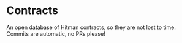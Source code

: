 # Contracts
An open database of Hitman contracts, so they are not lost to time. Commits are automatic, no PRs please!
